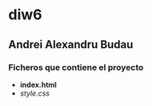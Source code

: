 # diw6

## Andrei Alexandru Budau

### Ficheros que contiene el proyecto
- **index.html**
- *style.css*
